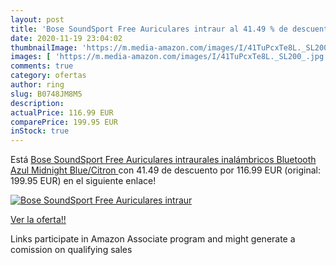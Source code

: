 ```yaml
---
layout: post
title: 'Bose SoundSport Free Auriculares intraur al 41.49 % de descuento'
date: 2020-11-19 23:04:02
thumbnailImage: 'https://m.media-amazon.com/images/I/41TuPcxTe8L._SL200_.jpg'
images: [ 'https://m.media-amazon.com/images/I/41TuPcxTe8L._SL200_.jpg' ]
comments: true
category: ofertas
author: ring
slug: B0748JM8M5
description:
actualPrice: 116.99 EUR
comparePrice: 199.95 EUR
inStock: true
---
```


Está [Bose SoundSport Free Auriculares intraurales inalámbricos  Bluetooth  Azul  Midnight Blue/Citron ](https://www.amazon.es/dp/B0748JM8M5/?tag=tolees-21) con 41.49 de descuento por 116.99 EUR (original: 199.95 EUR) en el siguiente enlace!

[![Bose SoundSport Free Auriculares intraur](https://m.media-amazon.com/images/I/41TuPcxTe8L._SL200_.jpg)](https://www.amazon.es/dp/B0748JM8M5/?tag=tolees-21)

[Ver la oferta!!](https://www.amazon.es/dp/B0748JM8M5/?tag=tolees-21)

Links participate in Amazon Associate program and might generate a comission on qualifying sales



